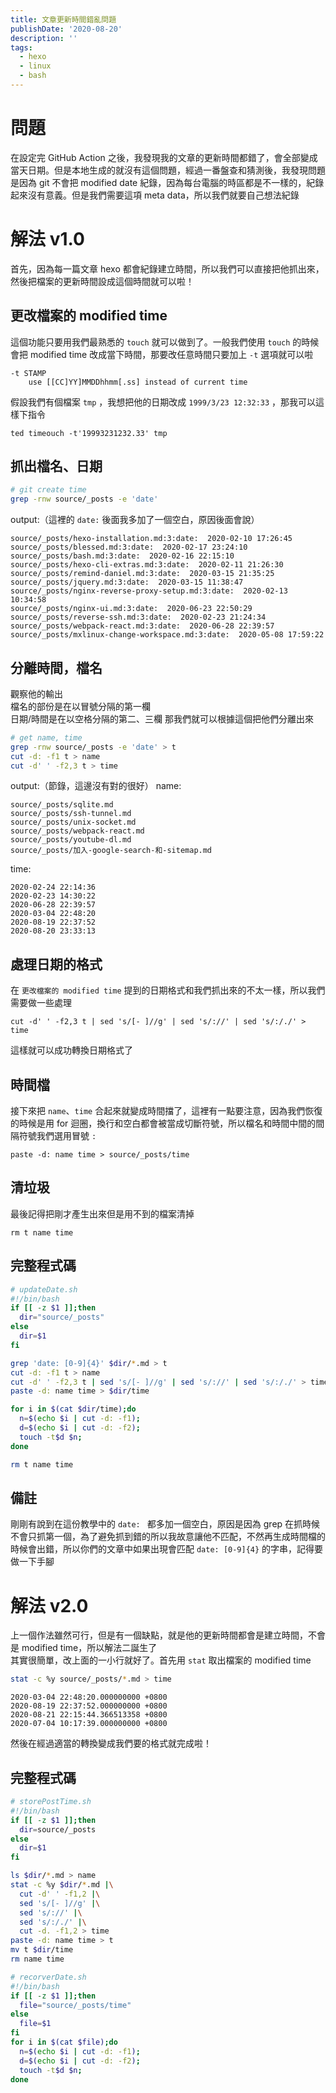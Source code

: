 ```yaml
---
title: 文章更新時間錯亂問題
publishDate: '2020-08-20'
description: ''
tags:
  - hexo
  - linux
  - bash
---
```


# 問題

在設定完 GitHub Action 之後，我發現我的文章的更新時間都錯了，會全部變成當天日期。但是本地生成的就沒有這個問題，經過一番盤查和猜測後，我發現問題是因為 git 不會把 modified date 紀錄，因為每台電腦的時區都是不一樣的，紀錄起來沒有意義。但是我們需要這項 meta data，所以我們就要自己想法紀錄

# 解法 v1.0

首先，因為每一篇文章 hexo 都會紀錄建立時間，所以我們可以直接把他抓出來，然後把檔案的更新時間設成這個時間就可以啦！

## 更改檔案的 modified time

這個功能只要用我們最熟悉的 `touch` 就可以做到了。一般我們使用 `touch` 的時候會把 modified time 改成當下時間，那要改任意時間只要加上 `-t` 選項就可以啦

```
-t STAMP
    use [[CC]YY]MMDDhhmm[.ss] instead of current time
```

假設我們有個檔案 `tmp` ，我想把他的日期改成 `1999/3/23 12:32:33` ，那我可以這樣下指令

```
ted timeouch -t'19993231232.33' tmp
```

## 抓出檔名、日期

```bash
# git create time
grep -rnw source/_posts -e 'date'
```

output:（這裡的 `date:` 後面我多加了一個空白，原因後面會說）

```
source/_posts/hexo-installation.md:3:date:  2020-02-10 17:26:45
source/_posts/blessed.md:3:date:  2020-02-17 23:24:10
source/_posts/bash.md:3:date:  2020-02-16 22:15:10
source/_posts/hexo-cli-extras.md:3:date:  2020-02-11 21:26:30
source/_posts/remind-daniel.md:3:date:  2020-03-15 21:35:25
source/_posts/jquery.md:3:date:  2020-03-15 11:38:47
source/_posts/nginx-reverse-proxy-setup.md:3:date:  2020-02-13 10:34:58
source/_posts/nginx-ui.md:3:date:  2020-06-23 22:50:29
source/_posts/reverse-ssh.md:3:date:  2020-02-23 21:24:34
source/_posts/webpack-react.md:3:date:  2020-06-28 22:39:57
source/_posts/mxlinux-change-workspace.md:3:date:  2020-05-08 17:59:22
```

## 分離時間，檔名

觀察他的輸出  
檔名的部份是在以冒號分隔的第一欄  
日期/時間是在以空格分隔的第二、三欄
那我們就可以根據這個把他們分離出來

```bash
# get name, time
grep -rnw source/_posts -e 'date' > t
cut -d: -f1 t > name
cut -d' ' -f2,3 t > time
```

output:（節錄，這邊沒有對的很好）
name:

```
source/_posts/sqlite.md
source/_posts/ssh-tunnel.md
source/_posts/unix-socket.md
source/_posts/webpack-react.md
source/_posts/youtube-dl.md
source/_posts/加入-google-search-和-sitemap.md
```

time:

```
2020-02-24 22:14:36
2020-02-23 14:30:22
2020-06-28 22:39:57
2020-03-04 22:48:20
2020-08-19 22:37:52
2020-08-20 23:33:13
```

## 處理日期的格式

在 `更改檔案的 modified time` 提到的日期格式和我們抓出來的不太一樣，所以我們需要做一些處理

```
cut -d' ' -f2,3 t | sed 's/[- ]//g' | sed 's/://' | sed 's/:/./' > time
```

這樣就可以成功轉換日期格式了

## 時間檔

接下來把 `name`、`time` 合起來就變成時間擋了，這裡有一點要注意，因為我們恢復的時候是用 for 迴圈，換行和空白都會被當成切斷符號，所以檔名和時間中間的間隔符號我們選用冒號 `:`

```
paste -d: name time > source/_posts/time
```

## 清垃圾

最後記得把剛才產生出來但是用不到的檔案清掉

```
rm t name time
```

## 完整程式碼

```bash
# updateDate.sh
#!/bin/bash
if [[ -z $1 ]];then
  dir="source/_posts"
else
  dir=$1
fi

grep 'date: [0-9]{4}' $dir/*.md > t
cut -d: -f1 t > name
cut -d' ' -f2,3 t | sed 's/[- ]//g' | sed 's/://' | sed 's/:/./' > time
paste -d: name time > $dir/time

for i in $(cat $dir/time);do
  n=$(echo $i | cut -d: -f1);
  d=$(echo $i | cut -d: -f2);
  touch -t$d $n;
done

rm t name time
```

## 備註

剛剛有說到在這份教學中的 `date: ` 都多加一個空白，原因是因為 grep 在抓時候不會只抓第一個，為了避免抓到錯的所以我故意讓他不匹配，不然再生成時間檔的時候會出錯，所以你們的文章中如果出現會匹配 `date: [0-9]{4}` 的字串，記得要做一下手腳

# 解法 v2.0

上一個作法雖然可行，但是有一個缺點，就是他的更新時間都會是建立時間，不會是 modified time，所以解法二誕生了  
其實很簡單，改上面的一小行就好了。首先用 `stat` 取出檔案的 modified time

```bash
stat -c %y source/_posts/*.md > time
```

```
2020-03-04 22:48:20.000000000 +0800
2020-08-19 22:37:52.000000000 +0800
2020-08-21 22:15:44.366513358 +0800
2020-07-04 10:17:39.000000000 +0800
```

然後在經過適當的轉換變成我們要的格式就完成啦！

## 完整程式碼

```bash
# storePostTime.sh
#!/bin/bash
if [[ -z $1 ]];then
  dir=source/_posts
else
  dir=$1
fi

ls $dir/*.md > name
stat -c %y $dir/*.md |\
  cut -d' ' -f1,2 |\
  sed 's/[- ]//g' |\
  sed 's/://' |\
  sed 's/:/./' |\
  cut -d. -f1,2 > time
paste -d: name time > t
mv t $dir/time
rm name time
```

```bash
# recorverDate.sh
#!/bin/bash
if [[ -z $1 ]];then
  file="source/_posts/time"
else
  file=$1
fi
for i in $(cat $file);do
  n=$(echo $i | cut -d: -f1);
  d=$(echo $i | cut -d: -f2);
  touch -t$d $n;
done
```
